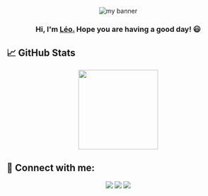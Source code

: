 
<p align="center">
 <img src="https://github.com/LeoHernandes/LeoHernandes/assets/72423032/48e65b22-25c4-40dc-9d94-a89b62c26a53" alt="my banner">
</p>

<h3 align="center">
Hi, I'm <a href="https://www.inf.ufrgs.br/~lhvasconcelos/" target="_blank" rel="noreferrer">Léo.</a> Hope you are having a good day! 😃
</h3>

## 📈 GitHub Stats 

<p align="center">
<a href="https://github.com/AVS1508">
  <img height="180em" src="https://github-readme-stats-eight-theta.vercel.app/api?username=LeoHernandes&show_icons=true&theme=gruvbox&include_all_commits=true&count_private=true&hide=issues"/>
</a>
</p>

## 🤝 Connect with me:
<p align="center">
<a href="https://www.linkedin.com/in/leo-vasconcelos/"><img src="https://img.shields.io/badge/-Léo_Vasconcelos-0e76a8?style=for-the-badge&logo=Linkedin&logoColor=white"/></a>
<a href="https://www.youtube.com/@LeoHernandes"><img src="https://img.shields.io/badge/-Léo_Hernandes-FF0000?style=for-the-badge&logo=Youtube&logoColor=white"/></a>
<a href="mailto:lhvasconcelos@inf.ufrgs.br"><img src="https://img.shields.io/badge/-lhvasconcelos-737373?style=for-the-badge&logo=maildotru&logoColor=white"/></a>
</p>

